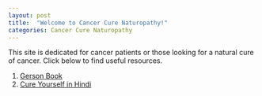 ```yaml
---
layout: post
title:  "Welcome to Cancer Cure Naturopathy!"
categories: Cancer Cure Naturopathy
---
```


This site is dedicated for cancer patients or those looking for a natural cure of cancer. Click below to find useful resources.
1. [Gerson Book](https://gerson.org/pdfs/GersonTherapyBrochure.pdf)
2. [Cure Yourself in Hindi](https://www.amazon.in/Cleansing-Therapy-Cure-Yourself-Hindi-ebook/dp/B07TP9QSKJ)


